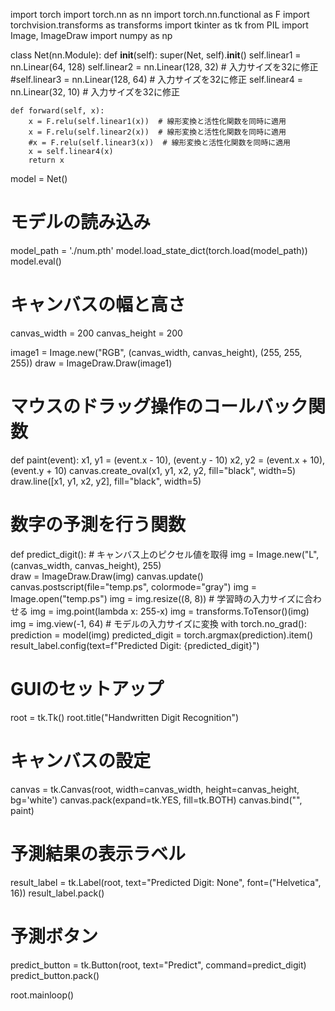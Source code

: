 import torch
import torch.nn as nn
import torch.nn.functional as F
import torchvision.transforms as transforms
import tkinter as tk
from PIL import Image, ImageDraw
import numpy as np



class Net(nn.Module):
    def __init__(self):
        super(Net, self).__init__()
        self.linear1 = nn.Linear(64, 128)
        self.linear2 = nn.Linear(128, 32)  # 入力サイズを32に修正
        #self.linear3 = nn.Linear(128, 64)  # 入力サイズを32に修正
        self.linear4 = nn.Linear(32, 10)  # 入力サイズを32に修正

    def forward(self, x):
        x = F.relu(self.linear1(x))  # 線形変換と活性化関数を同時に適用
        x = F.relu(self.linear2(x))  # 線形変換と活性化関数を同時に適用
        #x = F.relu(self.linear3(x))  # 線形変換と活性化関数を同時に適用
        x = self.linear4(x)
        return x

model = Net()

# モデルの読み込み
model_path = './num.pth'
model.load_state_dict(torch.load(model_path))
model.eval()

# キャンバスの幅と高さ
canvas_width = 200
canvas_height = 200

image1 = Image.new("RGB", (canvas_width, canvas_height), (255, 255, 255))
draw = ImageDraw.Draw(image1)

# マウスのドラッグ操作のコールバック関数
def paint(event):
    x1, y1 = (event.x - 10), (event.y - 10)
    x2, y2 = (event.x + 10), (event.y + 10)
    canvas.create_oval(x1, y1, x2, y2, fill="black", width=5)
    draw.line([x1, y1, x2, y2], fill="black", width=5)

# 数字の予測を行う関数
def predict_digit():
    # キャンバス上のピクセル値を取得
    img = Image.new("L", (canvas_width, canvas_height), 255)  
    draw = ImageDraw.Draw(img)
    canvas.update()
    canvas.postscript(file="temp.ps", colormode="gray")
    img = Image.open("temp.ps")
    img = img.resize((8, 8))  # 学習時の入力サイズに合わせる
    img = img.point(lambda x: 255-x)
    img = transforms.ToTensor()(img)
    img = img.view(-1, 64)  # モデルの入力サイズに変換
    with torch.no_grad():
        prediction = model(img)
    predicted_digit = torch.argmax(prediction).item()
    result_label.config(text=f"Predicted Digit: {predicted_digit}")

# GUIのセットアップ
root = tk.Tk()
root.title("Handwritten Digit Recognition")

# キャンバスの設定
canvas = tk.Canvas(root, width=canvas_width, height=canvas_height, bg='white')
canvas.pack(expand=tk.YES, fill=tk.BOTH)
canvas.bind("<B1-Motion>", paint)

# 予測結果の表示ラベル
result_label = tk.Label(root, text="Predicted Digit: None", font=("Helvetica", 16))
result_label.pack()

# 予測ボタン
predict_button = tk.Button(root, text="Predict", command=predict_digit)
predict_button.pack()

root.mainloop()
